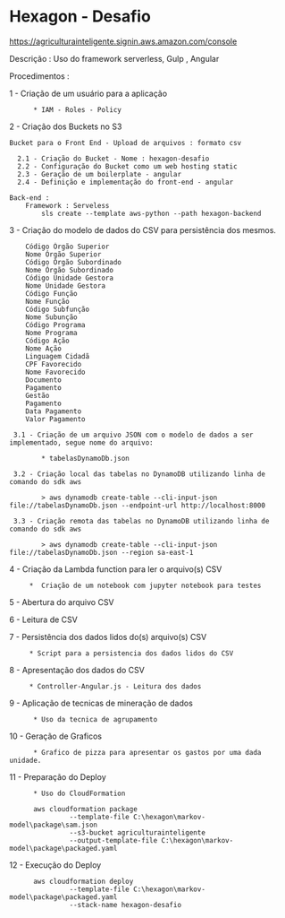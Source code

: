 # Hexagon - Desafio

https://agriculturainteligente.signin.aws.amazon.com/console

Descrição :
	Uso do framework serverless, Gulp , Angular

Procedimentos :

 1 - Criação de um usuário para a aplicação
 
		  * IAM - Roles - Policy
		  
 2 - Criação dos Buckets no S3 

	Bucket para o Front End - Upload de arquivos : formato csv

	  2.1 - Criação do Bucket - Nome : hexagon-desafio
	  2.2 - Configuração do Bucket como um web hosting static
	  2.3 - Geração de um boilerplate - angular
	  2.4 - Definição e implementação do front-end - angular
	  
	Back-end : 
		Framework : Serveless
			sls create --template aws-python --path hexagon-backend

 3 - Criação do modelo de dados do CSV para persistência dos mesmos.
 
		Código Órgão Superior
		Nome Órgão Superior
		Código Órgão Subordinado
		Nome Órgão Subordinado
		Código Unidade Gestora
		Nome Unidade Gestora
		Código Função
		Nome Função
		Código Subfunção
		Nome Subunção
		Código Programa
		Nome Programa	
		Código Ação
		Nome Ação	
		Linguagem Cidadã	
		CPF Favorecido	
		Nome Favorecido	
		Documento 
		Pagamento	
		Gestão 
		Pagamento	
		Data Pagamento	
		Valor Pagamento
 
	 3.1 - Criação de um arquivo JSON com o modelo de dados a ser implementado, segue nome do arquivo:
	 
			* tabelasDynamoDb.json
	 
	 3.2 - Criação local das tabelas no DynamoDB utilizando linha de comando do sdk aws
	 
			> aws dynamodb create-table --cli-input-json file://tabelasDynamoDb.json --endpoint-url http://localhost:8000
	 
	 3.3 - Criação remota das tabelas no DynamoDB utilizando linha de comando do sdk aws
 
			> aws dynamodb create-table --cli-input-json file://tabelasDynamoDb.json --region sa-east-1

 4 - Criação da Lambda function para ler o arquivo(s) CSV 
 
		 *  Criação de um notebook com jupyter notebook para testes
 
 5 - Abertura do arquivo CSV
 
 6 - Leitura de CSV
 
 7 - Persistência dos dados lidos do(s) arquivo(s) CSV 
 
		 * Script para a persistencia dos dados lidos do CSV
 
 8 - Apresentação dos dados do CSV
 
		 * Controller-Angular.js - Leitura dos dados 
 
 9 - Aplicação de tecnicas de mineração de dados
 
		  * Uso da tecnica de agrupamento 
	   
10 - Geração de Graficos

		  * Grafico de pizza para apresentar os gastos por uma dada unidade.

11 - Preparação do Deploy

		  * Uso do CloudFormation
	   
		  aws cloudformation package 
				   --template-file C:\hexagon\markov-model\package\sam.json 
				   --s3-bucket agriculturainteligente 
				   --output-template-file C:\hexagon\markov-model\package\packaged.yaml

12 - Execução do Deploy

		  aws cloudformation deploy 
				   --template-file C:\hexagon\markov-model\package\packaged.yaml 
				   --stack-name hexagon-desafio
